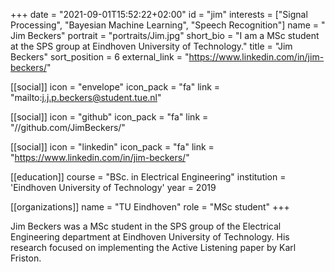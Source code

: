 +++ 
date = "2021-09-01T15:52:22+02:00" 
id = "jim" 
interests = ["Signal Processing", "Bayesian Machine Learning", "Speech Recognition"]
name = " Jim Beckers" 
portrait = "portraits/Jim.jpg" 
short_bio = "I am a MSc student at the SPS group at Eindhoven University of Technology." 
title = "Jim Beckers" 
sort_position = 6
external_link = "https://www.linkedin.com/in/jim-beckers/"


[[social]] 
    icon = "envelope" 
    icon_pack = "fa" 
    link = "mailto:j.j.p.beckers@student.tue.nl"

[[social]] 
    icon = "github" 
    icon_pack = "fa" 
    link = "//github.com/JimBeckers/"

[[social]] 
    icon = "linkedin" 
    icon_pack = "fa" 
    link = "https://www.linkedin.com/in/jim-beckers/"

[[education]] 
    course = "BSc. in Electrical Engineering" 
    institution = 'Eindhoven University of Technology' 
    year = 2019

[[organizations]] 
    name = "TU Eindhoven" 
    role = "MSc student"
+++

Jim Beckers was a MSc student in the SPS group of the Electrical Engineering department at Eindhoven University of Technology. His research focused on implementing the Active Listening paper by Karl Friston.